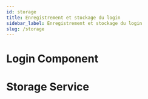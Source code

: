 ```yaml
---
id: storage
title: Enregistrement et stockage du login
sidebar_label: Enregistrement et stockage du login
slug: /storage
---
```


# Login Component

# Storage Service